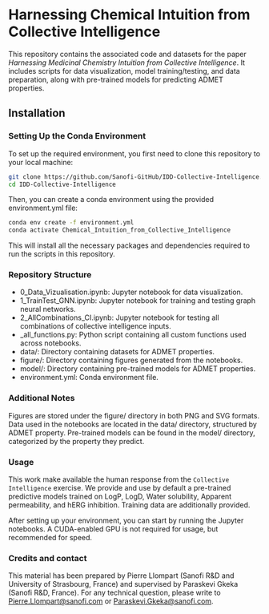 # Harnessing Chemical Intuition from Collective Intelligence

This repository contains the associated code and datasets for the paper _Harnessing Medicinal Chemistry Intuition from Collective Intelligence_. It includes scripts for data visualization, model training/testing, and data preparation, along with pre-trained models for predicting ADMET properties.

## Installation

### Setting Up the Conda Environment

To set up the required environment, you first need to clone this repository to your local machine:

```bash
git clone https://github.com/Sanofi-GitHub/IDD-Collective-Intelligence.git
cd IDD-Collective-Intelligence
```

Then, you can create a conda environment using the provided environment.yml file:

```bash
conda env create -f environment.yml
conda activate Chemical_Intuition_from_Collective_Intelligence
```

This will install all the necessary packages and dependencies required to run the scripts in this repository.

### Repository Structure

- 0_Data_Vizualisation.ipynb: Jupyter notebook for data visualization.
- 1_TrainTest_GNN.ipynb: Jupyter notebook for training and testing graph neural networks.
- 2_AllCombinations_CI.ipynb: Jupyter notebook for testing all combinations of collective intelligence inputs.
- _all_functions.py: Python script containing all custom functions used across notebooks.
- data/: Directory containing datasets for ADMET properties.
- figure/: Directory containing figures generated from the notebooks.
- model/: Directory containing pre-trained models for ADMET properties.
- environment.yml: Conda environment file.


### Additional Notes
Figures are stored under the figure/ directory in both PNG and SVG formats.
Data used in the notebooks are located in the data/ directory, structured by ADMET property.
Pre-trained models can be found in the model/ directory, categorized by the property they predict.

### Usage
This work make available the human response from the `Collective Intelligence` exercise. 
We provide and use by default a pre-trained predictive models trained on LogP, LogD, Water solubility, Apparent permeability, and hERG inhibition. 
Training data are additionally provided.

After setting up your environment, you can start by running the Jupyter notebooks.
A CUDA-enabled GPU is not required for usage, but recommended for speed. 

### Credits and contact
This material has been prepared by Pierre Llompart (Sanofi R&D and University of Strasbourg, France) and supervised by Paraskevi Gkeka (Sanofi R&D, France). For any technical question, please write to Pierre.Llompart@sanofi.com or Paraskevi.Gkeka@sanofi.com.